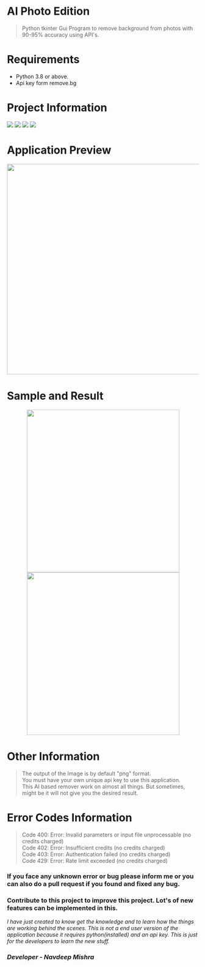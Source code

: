 # AI Photo Edition
> Python tkinter Gui Program to remove background from photos with 90-95% accuracy using API's.

# Requirements
- Python 3.8 or above.<br>
- Api key form remove.bg 

# Project Information
<p align="left">  
<img src="https://img.shields.io/badge/Language-Python-brightgreen">
<img src="https://img.shields.io/badge/Platform-Windows-blue">
<img src="https://img.shields.io/badge/GUI-Tkinter-blueviolet">
<img src="https://img.shields.io/badge/Version-2.2-ff69b4">

</p>

# Application Preview

<p align="center">
 <img height="550px" width="800px" src="https://github.com/navdeepm20/Photo_Background_Remover_Gui/blob/master/sample/backgroundremover.png">
</p>

# Sample and Result 
<p align="center">
  <img height="425px" width="400px" src="https://github.com/navdeepm20/Photo_Background_Remover_Gui/blob/master/sample/sample1.jpg">
  <img height="425px" width="400px" src="https://github.com/navdeepm20/Photo_Background_Remover_Gui/blob/master/sample/removed.png">
  
 </p>
 
 # Other Information
 
 > The output of the Image is by default "png" format.<br>
 > You must have your own unique api key to use this application.<br>
 > This AI based remover work on almost all things. But sometimes, might be it will not give you the desired result.<br>
 
 # Error Codes Information
 
 > Code 400: Error: Invalid parameters or input file unprocessable (no credits charged)<br>
 > Code 402: Error: Insufficient credits (no credits charged)<br>
 > Code 403: Error: Authentication failed (no credits charged)<br>
 > Code 429: Error: Rate limit exceeded (no credits charged)<br>
 
 <h3>If you face any unknown error or bug please inform me or you can also do a pull request if you found and fixed any bug.</h3>
 <h3>Contribute to this project to improve this project. Lot's of new features can be implemented in this.</h3>
 <i> I have just created to know get the knowledge and to learn how the things are working behind the scenes. This is not a end user version of the application because it requires python(installed) and an api key. This is just for the developers to learn the new stuff.</i>
 
 
 <h3><i>Developer - Navdeep Mishra</i></h3>
 
 
  
